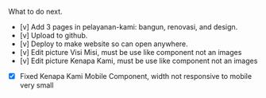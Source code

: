 What to do next.

- [v] Add 3 pages in pelayanan-kami: bangun, renovasi, and design.
- [v] Upload to github.
- [v] Deploy to make website so can open anywhere.
- [v] Edit picture Visi Misi, must be use like component not an images
- [v] Edit picture Kenapa Kami, must be use like component not an images
- [x] Fixed Kenapa Kami Mobile Component, width not responsive to mobile very small
